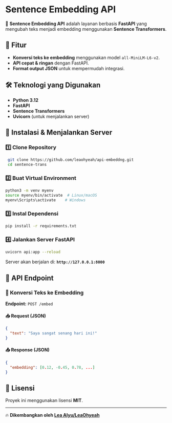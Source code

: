 # Sentence Embedding API

🚀 **Sentence Embedding API** adalah layanan berbasis **FastAPI** yang mengubah teks menjadi embedding menggunakan **Sentence Transformers**.

## 📌 Fitur
- **Konversi teks ke embedding** menggunakan model `all-MiniLM-L6-v2`.
- **API cepat & ringan** dengan FastAPI.
- **Format output JSON** untuk mempermudah integrasi.

## 🛠 Teknologi yang Digunakan
- **Python 3.12**
- **FastAPI**
- **Sentence Transformers**
- **Uvicorn** (untuk menjalankan server)

## 🚀 Instalasi & Menjalankan Server

### 1️⃣ **Clone Repository**
```bash
 git clone https://github.com/leaohyeah/api-embeddng.git
 cd sentence-trans
```

### 2️⃣ **Buat Virtual Environment**
```bash
python3 -m venv myenv
source myenv/bin/activate  # Linux/macOS
myenv\Scripts\activate    # Windows
```

### 3️⃣ **Instal Dependensi**
```bash
pip install -r requirements.txt
```

### 4️⃣ **Jalankan Server FastAPI**
```bash
uvicorn api:app --reload
```
Server akan berjalan di: **`http://127.0.0.1:8000`**

## 📡 API Endpoint
### **🔹 Konversi Teks ke Embedding**
**Endpoint:** `POST /embed`

#### **📥 Request (JSON)**
```json
{
  "text": "Saya sangat senang hari ini!"
}
```

#### **📤 Response (JSON)**
```json
{
  "embedding": [0.12, -0.45, 0.78, ...]
}
```

## 📄 Lisensi
Proyek ini menggunakan lisensi **MIT**.

---
🔥 **Dikembangkan oleh [Lea Alyu/LeaOhyeah](https://github.com/leaohyeah)**

